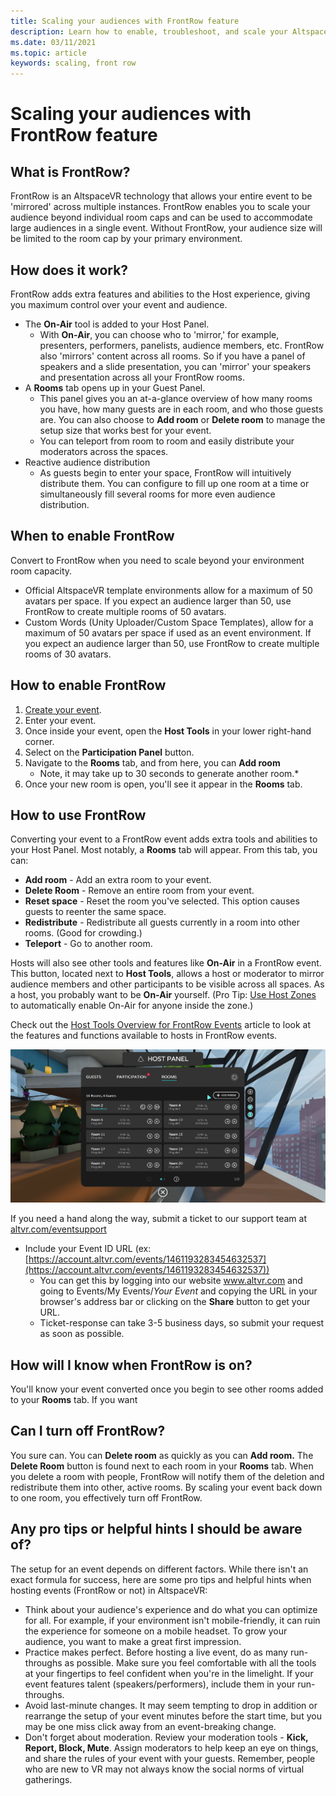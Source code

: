 ```yaml
---
title: Scaling your audiences with FrontRow feature
description: Learn how to enable, troubleshoot, and scale your AltspaceVR audiences with the FrontRow feature.
ms.date: 03/11/2021
ms.topic: article
keywords: scaling, front row
---
```


# Scaling your audiences with FrontRow feature

## What is FrontRow?

FrontRow is an AltspaceVR technology that allows your entire event to be 'mirrored' across multiple instances. FrontRow enables you to scale your audience beyond individual room caps and can be used to accommodate large audiences in a single event. Without FrontRow, your audience size will be limited to the room cap by your primary environment.

## How does it work?

FrontRow adds extra features and abilities to the Host experience, giving you maximum control over your event and audience. 

* The **On-Air** tool is added to your Host Panel.
    * With **On-Air**, you can choose who to 'mirror,' for example, presenters, performers, panelists, audience members, etc. FrontRow also 'mirrors' content across all rooms. So if you have a panel of speakers and a slide presentation, you can 'mirror' your speakers and presentation across all your FrontRow rooms.
* A **Rooms** tab opens up in your Guest Panel.
    * This panel gives you an at-a-glance overview of how many rooms you have, how many guests are in each room, and who those guests are. You can also choose to **Add room** or **Delete room** to manage the setup size that works best for your event.
    * You can teleport from room to room and easily distribute your moderators across the spaces.
* Reactive audience distribution
    * As guests begin to enter your space, FrontRow will intuitively distribute them. You can configure to fill up one room at a time or simultaneously fill several rooms for more even audience distribution.

## When to enable FrontRow

Convert to FrontRow when you need to scale beyond your environment room capacity.

* Official AltspaceVR template environments allow for a maximum of 50 avatars per space. If you expect an audience larger than 50, use FrontRow to create multiple rooms of 50 avatars.
* Custom Words (Unity Uploader/Custom Space Templates), allow for a maximum of 50 avatars per space if used as an event environment. If you expect an audience larger than 50, use FrontRow to create multiple rooms of 30 avatars.

## How to enable FrontRow

1. [Create your event](https://account.altvr.com/events/new).
2. Enter your event.
3. Once inside your event, open the **Host Tools** in your lower right-hand corner.
4. Select on the **Participation Panel** button.
5. Navigate to the **Rooms** tab, and from here, you can **Add room**
    * Note, it may take up to 30 seconds to generate another room.* 
6. Once your new room is open, you'll see it appear in the **Rooms** tab. 

## How to use FrontRow

Converting your event to a FrontRow event adds extra tools and abilities to your Host Panel. Most notably, a **Rooms** tab will appear. From this tab, you can:

* **Add room** - Add an extra room to your event. 
* **Delete Room** - Remove an entire room from your event.
* **Reset space** - Reset the room you've selected. This option causes guests to reenter the same space.
* **Redistribute** - Redistribute all guests currently in a room into other rooms. (Good for crowding.)
* **Teleport** - Go to another room.

Hosts will also see other tools and features like **On-Air** in a FrontRow event. This button, located next to **Host Tools**, allows a host or moderator to mirror audience members and other participants to be visible across all spaces. As a host, you probably want to be **On-Air** yourself. (Pro Tip: [Use Host Zones](https://altvr.com/holiday2020/) to automatically enable On-Air for anyone inside the zone.)

Check out the [Host Tools Overview for FrontRow Events](../tutorials/host-tools-for-events.md) article to look at the features and functions available to hosts in FrontRow events.

![Host panel tools overview](images/scaling-audiences.png)

If you need a hand along the way, submit a ticket to our support team at [altvr.com/eventsupport](https://altvr.com/support)

* Include your Event ID URL (ex: [https://account.altvr.com/events/1461193283454632537](https://account.altvr.com/events/1461193283454632537))
    * You can get this by logging into our website www.altvr.com and going to Events/My Events/*Your Event* and copying the URL in your browser's address bar or clicking on the **Share** button to get your URL.
    * Ticket-response can take 3-5 business days, so submit your request as soon as possible.
 
## How will I know when FrontRow is on?

You'll know your event converted once you begin to see other rooms added to your **Rooms** tab. If you want 
 
## Can I turn off FrontRow?

You sure can. You can **Delete room** as quickly as you can **Add room.** The **Delete Room** button is found next to each room in your **Rooms** tab. When you delete a room with people, FrontRow will notify them of the deletion and redistribute them into other, active rooms. By scaling your event back down to one room, you effectively turn off FrontRow. 
 
## Any pro tips or helpful hints I should be aware of?

The setup for an event depends on different factors. While there isn't an exact formula for success, here are some pro tips and helpful hints when hosting events (FrontRow or not) in AltspaceVR:
* Think about your audience's experience and do what you can optimize for all. For example, if your environment isn't mobile-friendly, it can ruin the experience for someone on a mobile headset. To grow your audience, you want to make a great first impression.
* Practice makes perfect. Before hosting a live event, do as many run-throughs as possible. Make sure you feel comfortable with all the tools at your fingertips to feel confident when you're in the limelight. If your event features talent (speakers/performers), include them in your run-throughs.
* Avoid last-minute changes. It may seem tempting to drop in addition or rearrange the setup of your event minutes before the start time, but you may be one miss click away from an event-breaking change. 
* Don't forget about moderation. Review your moderation tools - **Kick, Report, Block, Mute**. Assign moderators to help keep an eye on things, and share the rules of your event with your guests. Remember, people who are new to VR may not always know the social norms of virtual gatherings.